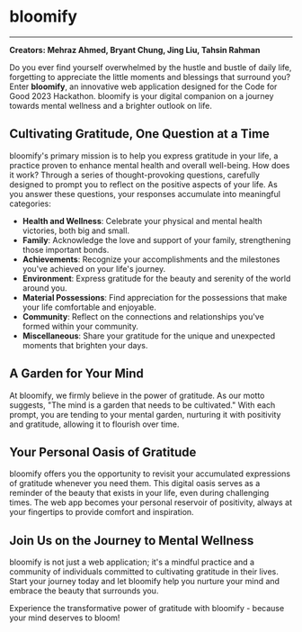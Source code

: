 # bloomify
<hr/>


**Creators: Mehraz Ahmed, Bryant Chung, Jing Liu, Tahsin Rahman**

Do you ever find yourself overwhelmed by the hustle and bustle of daily life, forgetting to appreciate the little moments and blessings that surround you? Enter **bloomify**, an innovative web application designed for the Code for Good 2023 Hackathon. bloomify is your digital companion on a journey towards mental wellness and a brighter outlook on life.

## Cultivating Gratitude, One Question at a Time

bloomify's primary mission is to help you express gratitude in your life, a practice proven to enhance mental health and overall well-being. How does it work? Through a series of thought-provoking questions, carefully designed to prompt you to reflect on the positive aspects of your life. As you answer these questions, your responses accumulate into meaningful categories:

- **Health and Wellness**: Celebrate your physical and mental health victories, both big and small.
- **Family**: Acknowledge the love and support of your family, strengthening those important bonds.
- **Achievements**: Recognize your accomplishments and the milestones you've achieved on your life's journey.
- **Environment**: Express gratitude for the beauty and serenity of the world around you.
- **Material Possessions**: Find appreciation for the possessions that make your life comfortable and enjoyable.
- **Community**: Reflect on the connections and relationships you've formed within your community.
- **Miscellaneous**: Share your gratitude for the unique and unexpected moments that brighten your days.

## A Garden for Your Mind

At bloomify, we firmly believe in the power of gratitude. As our motto suggests, "The mind is a garden that needs to be cultivated." With each prompt, you are tending to your mental garden, nurturing it with positivity and gratitude, allowing it to flourish over time.

## Your Personal Oasis of Gratitude

bloomify offers you the opportunity to revisit your accumulated expressions of gratitude whenever you need them. This digital oasis serves as a reminder of the beauty that exists in your life, even during challenging times. The web app becomes your personal reservoir of positivity, always at your fingertips to provide comfort and inspiration.

## Join Us on the Journey to Mental Wellness

bloomify is not just a web application; it's a mindful practice and a community of individuals committed to cultivating gratitude in their lives. Start your journey today and let bloomify help you nurture your mind and embrace the beauty that surrounds you.

Experience the transformative power of gratitude with bloomify - because your mind deserves to bloom!

